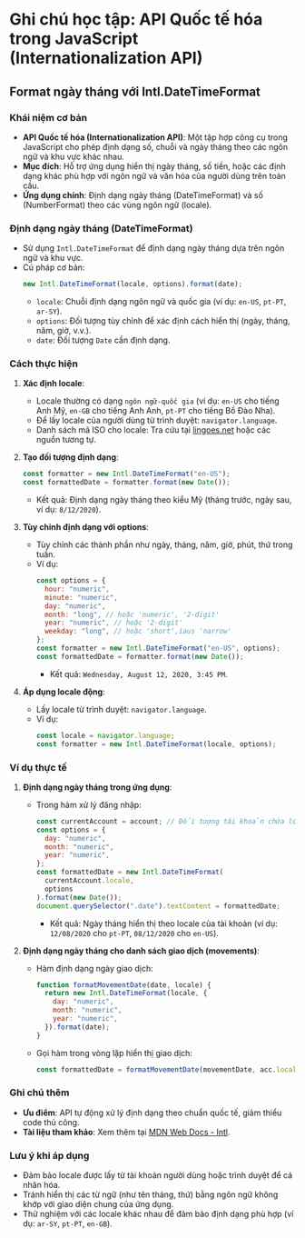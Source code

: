 # Ghi chú học tập: API Quốc tế hóa trong JavaScript (Internationalization API)

## Format ngày tháng với Intl.DateTimeFormat

### Khái niệm cơ bản

- **API Quốc tế hóa (Internationalization API)**: Một tập hợp công cụ trong JavaScript cho phép định dạng số, chuỗi và ngày tháng theo các ngôn ngữ và khu vực khác nhau.
- **Mục đích**: Hỗ trợ ứng dụng hiển thị ngày tháng, số tiền, hoặc các định dạng khác phù hợp với ngôn ngữ và văn hóa của người dùng trên toàn cầu.
- **Ứng dụng chính**: Định dạng ngày tháng (DateTimeFormat) và số (NumberFormat) theo các vùng ngôn ngữ (locale).

### Định dạng ngày tháng (DateTimeFormat)

- Sử dụng `Intl.DateTimeFormat` để định dạng ngày tháng dựa trên ngôn ngữ và khu vực.
- Cú pháp cơ bản:
  ```javascript
  new Intl.DateTimeFormat(locale, options).format(date);
  ```
  - `locale`: Chuỗi định dạng ngôn ngữ và quốc gia (ví dụ: `en-US`, `pt-PT`, `ar-SY`).
  - `options`: Đối tượng tùy chỉnh để xác định cách hiển thị (ngày, tháng, năm, giờ, v.v.).
  - `date`: Đối tượng `Date` cần định dạng.

### Cách thực hiện

1. **Xác định locale**:

   - Locale thường có dạng `ngôn ngữ-quốc gia` (ví dụ: `en-US` cho tiếng Anh Mỹ, `en-GB` cho tiếng Anh Anh, `pt-PT` cho tiếng Bồ Đào Nha).
   - Để lấy locale của người dùng từ trình duyệt: `navigator.language`.
   - Danh sách mã ISO cho locale: Tra cứu tại [lingoes.net](http://www.lingoes.net) hoặc các nguồn tương tự.

2. **Tạo đối tượng định dạng**:

   ```javascript
   const formatter = new Intl.DateTimeFormat("en-US");
   const formattedDate = formatter.format(new Date());
   ```

   - Kết quả: Định dạng ngày tháng theo kiểu Mỹ (tháng trước, ngày sau, ví dụ: `8/12/2020`).

3. **Tùy chỉnh định dạng với options**:

   - Tùy chỉnh các thành phần như ngày, tháng, năm, giờ, phút, thứ trong tuần.
   - Ví dụ:
     ```javascript
     const options = {
       hour: "numeric",
       minute: "numeric",
       day: "numeric",
       month: "long", // hoặc 'numeric', '2-digit'
       year: "numeric", // hoặc '2-digit'
       weekday: "long", // hoặc 'short',iaus 'narrow'
     };
     const formatter = new Intl.DateTimeFormat("en-US", options);
     const formattedDate = formatter.format(new Date());
     ```
     - Kết quả: `Wednesday, August 12, 2020, 3:45 PM`.

4. **Áp dụng locale động**:
   - Lấy locale từ trình duyệt: `navigator.language`.
   - Ví dụ:
     ```javascript
     const locale = navigator.language;
     const formatter = new Intl.DateTimeFormat(locale, options);
     ```

### Ví dụ thực tế

1. **Định dạng ngày tháng trong ứng dụng**:

   - Trong hàm xử lý đăng nhập:
     ```javascript
     const currentAccount = account; // Đối tượng tài khoản chứa locale
     const options = {
       day: "numeric",
       month: "numeric",
       year: "numeric",
     };
     const formattedDate = new Intl.DateTimeFormat(
       currentAccount.locale,
       options
     ).format(new Date());
     document.querySelector(".date").textContent = formattedDate;
     ```
     - Kết quả: Ngày tháng hiển thị theo locale của tài khoản (ví dụ: `12/08/2020` cho `pt-PT`, `08/12/2020` cho `en-US`).

2. **Định dạng ngày tháng cho danh sách giao dịch (movements)**:
   - Hàm định dạng ngày giao dịch:
     ```javascript
     function formatMovementDate(date, locale) {
       return new Intl.DateTimeFormat(locale, {
         day: "numeric",
         month: "numeric",
         year: "numeric",
       }).format(date);
     }
     ```
   - Gọi hàm trong vòng lặp hiển thị giao dịch:
     ```javascript
     const formattedDate = formatMovementDate(movementDate, acc.locale);
     ```

### Ghi chú thêm

- **Ưu điểm**: API tự động xử lý định dạng theo chuẩn quốc tế, giảm thiểu code thủ công.
- **Tài liệu tham khảo**: Xem thêm tại [MDN Web Docs - Intl](https://developer.mozilla.org/en-US/docs/Web/JavaScript/Reference/Global_Objects/Intl).

### Lưu ý khi áp dụng

- Đảm bảo locale được lấy từ tài khoản người dùng hoặc trình duyệt để cá nhân hóa.
- Tránh hiển thị các từ ngữ (như tên tháng, thứ) bằng ngôn ngữ không khớp với giao diện chung của ứng dụng.
- Thử nghiệm với các locale khác nhau để đảm bảo định dạng phù hợp (ví dụ: `ar-SY`, `pt-PT`, `en-GB`).
